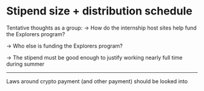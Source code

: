# Stipend size + distribution schedule

Tentative thoughts as a group: → How do the internship host sites help fund the Explorers program?

→ Who else is funding the Explorers program?

→ The stipend must be good enough to justify working nearly full time during summer

- - - 

Laws around crypto payment (and other payment) should be looked into